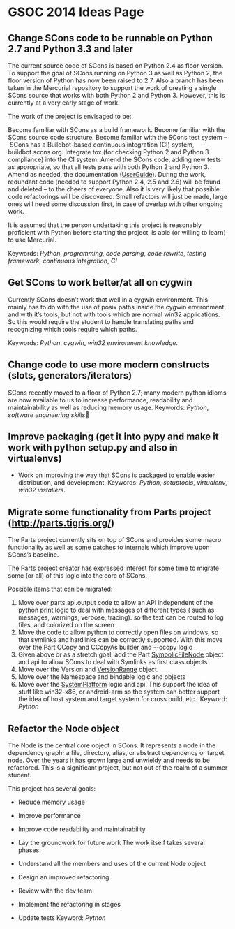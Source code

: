 

# GSOC 2014 Ideas Page


## Change SCons code to be runnable on Python 2.7 and Python 3.3 and later

The current source code of SCons is based on Python 2.4 as floor version. To support the goal of SCons running on Python 3 as well as Python 2, the floor version of Python has now been raised to 2.7. Also a branch has been taken in the Mercurial repository to support the work of creating a single SCons source that works with both Python 2 and Python 3. However, this is currently at a very early stage of work. 

The work of the project is envisaged to be: 

Become familiar with SCons as a build framework. Become familiar with the SCons source code structure. Become familiar with the SCons test system – SCons has a Buildbot-based continuous integration (CI) system, buildbot.scons.org. Integrate tox (for checking Python 2 and Python 3 compliance) into the CI system. Amend the SCons code, adding new tests as appropriate, so that all tests pass with both Python 2 and Python 3. Amend as needed, the documentation ([UserGuide](UserGuide)). During the work, redundant code (needed to support Python 2.4, 2.5 and 2.6) will be found and deleted – to the cheers of everyone. Also it is very likely that possible code refactorings will be discovered. Small refactors will just be made, large ones will need some discussion first, in case of overlap with other ongoing work.  

It is assumed that the person undertaking this project is reasonably proficient with Python before starting the project, is able (or willing to learn) to use Mercurial. 

Keywords: _Python_, _programming_, _code parsing_, _code rewrite_, _testing framework_, _continuous integration_, _CI_ 


## Get SCons to work better/at all on cygwin

Currently SCons doesn’t work that well in a cygwin environment. This mainly has to do with the use of posix paths inside the cygwin environment and with it’s tools, but not with tools which are normal win32 applications.   So this would require the student to handle translating paths and recognizing which tools require which paths. 

Keywords: _Python_, _cygwin_, _win32 environment knowledge_. 


## Change code to use more modern constructs (slots, generators/iterators)

SCons recently moved to a floor of Python 2.7; many modern python idioms are now available to us to increase performance, readability and maintainability as well as reducing memory usage. Keywords: _Python_, _software engineering skills_ 


## Improve packaging (get it into pypy and make it work with python setup.py and also in virtualenvs)

* Work on improving the way that SCons is packaged to enable easier distribution, and development. 
Keywords: _Python_, _setuptools_, _virtualenv_, _win32 installers_. 


## Migrate some functionality from Parts project (http://parts.tigris.org/)

The Parts project currently sits on top of SCons and provides some macro functionality as well as some patches to internals which improve upon SCons’s baseline. 

The Parts project creator has expressed interest for some time to migrate some (or all) of this logic into the core of SCons. 

Possible items that can be migrated: 

1. Move over parts.api.output code to allow an API independent of the python print logic to deal with messages of different types ( such as messages, warnings, verbose, tracing). so the text can be routed to log files, and colorized on the screen 
1. Move the code to allow python to correctly open files on windows, so that symlinks and hardlinks can be correctly supported. With this move over the Part CCopy and CCopyAs builder and --ccopy logic 
1. Given above or as a stretch goal, add the Part [SymbolicFileNode](SymbolicFileNode) object and api to allow SCons to deal with Symlinks as first class objects 
1. Move over the Version and [VersionRange](VersionRange) object. 
1. Move over the Namespace and bindable logic and objects 
1. Move over the [SystemPlatform](SystemPlatform) logic and api. This support the idea of stuff like win32-x86, or android-arm so the system can better support the idea of host system and target system for cross build, etc.. 
Keyword: _Python_ 


## Refactor the Node object

The Node is the central core object in SCons.  It represents a node in the dependency graph; a file, directory, alias, or abstract dependency or target node.  Over the years it has grown large and unwieldy and needs to be refactored.  This is a significant project, but not out of the realm of a summer student. 

This project has several goals: 

   * Reduce memory usage 
   * Improve performance 
   * Improve code readability and maintainability 
   * Lay the groundwork for future work 
The work itself takes several phases: 

   * Understand all the members and uses of the current Node object 
   * Design an improved refactoring 
   * Review with the dev team 
   * Implement the refactoring in stages 
   * Update tests 
Keyword: _Python_ 
